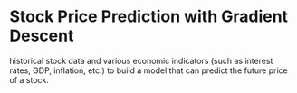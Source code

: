 # Stock Price Prediction with Gradient Descent

historical stock data and various economic indicators (such as interest rates, GDP, inflation, etc.) to build a model
that can predict the future price of a stock.
